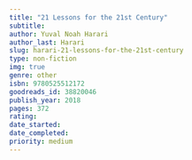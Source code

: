 ```yaml
---
title: "21 Lessons for the 21st Century"
subtitle: 
author: Yuval Noah Harari
author_last: Harari
slug: harari-21-lessons-for-the-21st-century
type: non-fiction
img: true
genre: other
isbn: 9780525512172
goodreads_id: 38820046
publish_year: 2018
pages: 372
rating: 
date_started:
date_completed:
priority: medium
---
```

